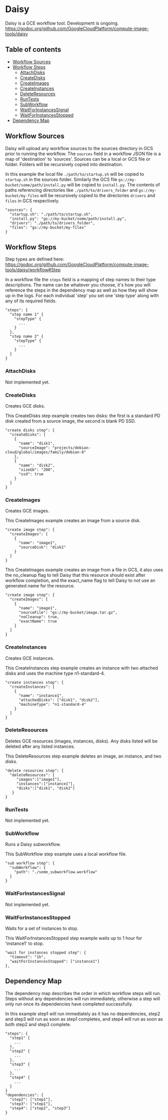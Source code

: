 # Daisy

Daisy is a GCE workflow tool. Development is ongoing.
https://godoc.org/github.com/GoogleCloudPlatform/compute-image-tools/daisy

## Table of contents

  * [Workflow Sources](#workflow-sources)
  * [Workflow Steps](#workflow-steps)
    * [AttachDisks](#attachdisks)
    * [CreateDisks](#createdisks)
    * [CreateImages](#createimages)
    * [CreateInstances](#createinstances)
    * [DeleteResources](#deleteresources)
    * [RunTests](#runtests)
    * [SubWorkflow](#subworkflow)
    * [WaitForInstancesSignal](#waitforinstancessignal)
    * [WaitForInstancesStopped](#waitforinstancesstopped)
  * [Dependency Map](#dependency-map)

## Workflow Sources

Daisy will upload any workflow sources to the sources directory in GCS
prior to running the workflow. The `sources` field in a workflow
JSON file is a map of 'destination' to 'sources'. Sources can be a local
or GCS file or folder. Folders will be recursively copied into
destination.

In this example the local file `./path/to/startup.sh` will be copied to
`startup.sh` in the sources folder. Similarly the GCS file
`gs://my-bucket/some/path/install.py` will be copied to `install.py`.
The contents of paths referencing directories like
`./path/to/drivers_folder` and  `gs://my-bucket/my-files` will be
recursively copied to the directories `drivers` and `files` in GCS
respectively.

```
"sources": {
  "startup.sh": "./path/to/startup.sh",
  "install.py": "gs://my-bucket/some/path/install.py",
  "drivers": "./path/to/drivers_folder",
  "files": "gs://my-bucket/my-files"
}
```

## Workflow Steps
Step types are defined here:
https://godoc.org/github.com/GoogleCloudPlatform/compute-image-tools/daisy/workflow#Step

In a workflow file the `steps` field is a mapping of step names to their
type descriptions. The name can be whatever you choose, it's how you
will reference the steps in the dependency map as well as how they will
show up in the logs. For each individual 'step' you set one 'step type'
along with any of its required fields.
```
"steps": {
  "step name 1" {
    "stepType" {
      ...
    }
  },
  "step name 2" {
    "stepType" {
      ...
    }
  }
}
```

### AttachDisks
Not implemented yet.

### CreateDisks
Creates GCE disks.

This CreateDisks step example creates two disks: the first is a standard
PD disk created from a source image, the second is blank PD SSD.
```
"create disks step": {
  "createDisks": [
    {
      "name": "disk1",
      "sourceImage": "projects/debian-cloud/global/images/family/debian-8"
    },
    {
      "name": "disk2",
      "sizeGb": "200",
      "ssd": true
    }
  ]
}
```

### CreateImages
Creates GCE images.

This CreateImages example creates an image from a source disk.
```
"create image step": {
  "createImages": [
    {
      "name": "image1",
      "sourceDisk": "disk2"
    }
  ]
}
```

This CreateImages example creates an image from a file in GCS, it also
uses the no_cleanup flag to tell Daisy that this resource should exist
after workflow completion, and the exact_name flag to tell Daisy to not
use an generated name for the resource.
```
"create image step": {
  "createImages": [
    {
      "name": "image1",
      "sourceFile": "gs://my-bucket/image.tar.gz",
      "noCleanup": true,
      "exactName": true
    }
  ]
}
```

### CreateInstances
Creates GCE instances.

This CreateInstances step example creates an instance with two attached
disks and uses the machine type n1-standard-4.
```
"create instances step": {
  "createInstances": [
    {
      "name": "instance1",
      "attachedDisks": ["disk1", "disk2"],
      "machineType": "n1-standard-4"
    }
  ]
}
```

### DeleteResources
Deletes GCE resources (images, instances, disks). Any disks listed will
be deleted after any listed instances.

This DeleteResources step example deletes an image, an instance, and two
disks.
```
"delete resources step": {
  "deleteResources": {
     "images":["image1"],
     "instances":["instance1"],
     "disks":["disk1", "disk2"]
   }
}
```

### RunTests
Not implemented yet.

### SubWorkflow
Runs a Daisy subworkflow.

This SubWorkflow step example uses a local workflow file.
```
"sub workflow step": {
  "subWorkflow": {
    "path": "./some_subworkflow.workflow"
  }
}
```

### WaitForInstancesSignal
Not implemented yet.

### WaitForInstancesStopped
Waits for a set of instances to stop.

This WaitForInstancesStopped step example waits up to 1 hour for
'instance1' to stop.
```
"wait for instances stopped step": {
  "timeout": "1h",
  "waitForInstancesStopped": ["instance1"]
},
```

## Dependency Map

The dependency map describes the order in which workflow steps will run.
Steps without any dependencies will run immediately, otherwise a step
will only run once its dependencies have completed successfully.

In this example step1 will run immediately as it has no dependencies,
step2 and step3 will run as soon as step1 completes, and step4 will run
as soon as both step2 and step3 complete.
```
"steps": {
  "step1" {
    ...
  },
  "step2" {
    ...
  },
  "step3" {
    ...
  },
  "step4" {
    ...
  }
}
"dependencies": {
  "step2": ["step1"],
  "step3": ["step1"],
  "step4": ["step2", "step3"]
}
```